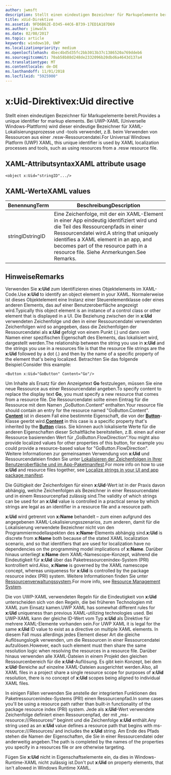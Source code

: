 ```yaml
---
author: jwmsft
description: Stellt einen eindeutigen Bezeichner für Markupelemente bereit. Bei UWP-XAML (Universelle Windows-Plattform) wird dieser eindeutige Bezeichner für XAML-Lokalisierungsprozesse und -tools verwendet, z.B. beim Verwenden von Ressourcen aus einer RESW-Ressourcendatei.
title: xUid-Direktive
ms.assetid: 9FD6B62E-D345-44C6-B739-17ED1A187D69
ms.author: jimwalk
ms.date: 02/08/2017
ms.topic: article
keywords: windows10, UWP
ms.localizationpriority: medium
ms.openlocfilehash: 4bec4bd5d35fc2bb3013b37c1386520a769ddeb6
ms.sourcegitcommit: 70ab58b88d248de2332096b20dbd6a4643d137a4
ms.translationtype: MT
ms.contentlocale: de-DE
ms.lasthandoff: 11/01/2018
ms.locfileid: "5925900"
---
```

# <a name="xuid-directive"></a><span data-ttu-id="25388-105">x:Uid-Direktive</span><span class="sxs-lookup"><span data-stu-id="25388-105">x:Uid directive</span></span>


<span data-ttu-id="25388-106">Stellt einen eindeutigen Bezeichner für Markupelemente bereit.</span><span class="sxs-lookup"><span data-stu-id="25388-106">Provides a unique identifier for markup elements.</span></span> <span data-ttu-id="25388-107">Bei UWP-XAML (Universelle Windows-Plattform) wird dieser eindeutige Bezeichner für XAML-Lokalisierungsprozesse und -tools verwendet, z.B. beim Verwenden von Ressourcen aus einer .resw-Ressourcendatei.</span><span class="sxs-lookup"><span data-stu-id="25388-107">For Universal Windows Platform (UWP) XAML, this unique identifier is used by XAML localization processes and tools, such as using resources from a .resw resource file.</span></span>

## <a name="xaml-attribute-usage"></a><span data-ttu-id="25388-108">XAML-Attributsyntax</span><span class="sxs-lookup"><span data-stu-id="25388-108">XAML attribute usage</span></span>

``` syntax
<object x:Uid="stringID".../>
```

## <a name="xaml-values"></a><span data-ttu-id="25388-109">XAML-Werte</span><span class="sxs-lookup"><span data-stu-id="25388-109">XAML values</span></span>

| <span data-ttu-id="25388-110">Benennung</span><span class="sxs-lookup"><span data-stu-id="25388-110">Term</span></span> | <span data-ttu-id="25388-111">Beschreibung</span><span class="sxs-lookup"><span data-stu-id="25388-111">Description</span></span> |
|------|-------------|
| <span data-ttu-id="25388-112">stringID</span><span class="sxs-lookup"><span data-stu-id="25388-112">stringID</span></span> | <span data-ttu-id="25388-113">Eine Zeichenfolge, mit der ein XAML-Element in einer App eindeutig identifiziert wird und die Teil des Ressourcenpfads in einer Ressourcendatei wird.</span><span class="sxs-lookup"><span data-stu-id="25388-113">A string that uniquely identifies a XAML element in an app, and becomes part of the resource path in a resource file.</span></span> <span data-ttu-id="25388-114">Siehe Anmerkungen.</span><span class="sxs-lookup"><span data-stu-id="25388-114">See Remarks.</span></span>| 

## <a name="remarks"></a><span data-ttu-id="25388-115">Hinweise</span><span class="sxs-lookup"><span data-stu-id="25388-115">Remarks</span></span>

<span data-ttu-id="25388-116">Verwenden Sie **x:Uid** zum Identifizieren eines Objektelements im XAML-Code.</span><span class="sxs-lookup"><span data-stu-id="25388-116">Use **x:Uid** to identify an object element in your XAML.</span></span> <span data-ttu-id="25388-117">Normalerweise ist dieses Objektelement eine Instanz einer Steuerelementklasse oder eines anderen Elements, das auf einer Benutzeroberfläche angezeigt wird.</span><span class="sxs-lookup"><span data-stu-id="25388-117">Typically this object element is an instance of a control class or other element that is displayed in a UI.</span></span> <span data-ttu-id="25388-118">Die Beziehung zwischen der in **x:Uid** verwendeten Zeichenfolge und den in einer Ressourcendatei verwendeten Zeichenfolgen wird so angegeben, dass die Zeichenfolgen der Ressourcendatei als **x:Uid** gefolgt von einem Punkt (.) und dann vom Namen einer spezifischen Eigenschaft des Elements, das lokalisiert wird, dargestellt werden.</span><span class="sxs-lookup"><span data-stu-id="25388-118">The relationship between the string you use in **x:Uid** and the strings you use in a resources file is that the resource file strings are the **x:Uid** followed by a dot (.) and then by the name of a specific property of the element that's being localized.</span></span> <span data-ttu-id="25388-119">Betrachten Sie das folgende Beispiel:</span><span class="sxs-lookup"><span data-stu-id="25388-119">Consider this example:</span></span>

``` syntax
<Button x:Uid="GoButton" Content="Go"/>
```

<span data-ttu-id="25388-120">Um Inhalte als Ersatz für den Anzeigetext **Go** festzulegen, müssen Sie eine neue Ressource aus einer Ressourcendatei angeben.</span><span class="sxs-lookup"><span data-stu-id="25388-120">To specify content to replace the display text **Go**, you must specify a new resource that comes from a resource file.</span></span> <span data-ttu-id="25388-121">Die Ressourcendatei sollte einen Eintrag für die Ressource mit dem Namen „GoButton.Content“ enthalten.</span><span class="sxs-lookup"><span data-stu-id="25388-121">Your resource file should contain an entry for the resource named "GoButton.Content".</span></span> <span data-ttu-id="25388-122">[**Content**](/uwp/api/windows.ui.xaml.controls.contentcontrol.content) ist in diesem Fall eine bestimmte Eigenschaft, die von der [**Button**](/uwp/api/windows.ui.xaml.controls.button)-Klasse geerbt wird.</span><span class="sxs-lookup"><span data-stu-id="25388-122">[**Content**](/uwp/api/windows.ui.xaml.controls.contentcontrol.content) in this case is a specific property that's inherited by the [**Button**](/uwp/api/windows.ui.xaml.controls.button) class.</span></span> <span data-ttu-id="25388-123">Sie können auch lokalisierte Werte für die anderen Eigenschaften dieser Schaltfläche bereitstellen, z.B. einen auf einer Ressource basierenden Wert für „GoButton.FlowDirection“.</span><span class="sxs-lookup"><span data-stu-id="25388-123">You might also provide localized values for other properties of this button, for example you could provide a resource-based value for "GoButton.FlowDirection".</span></span> <span data-ttu-id="25388-124">Weitere Informationen zur gemeinsamen Verwendung von **x:Uid** und Ressourcendateien finden Sie unter [Lokalisieren der Zeichenfolgen in Ihrer Benutzeroberfläche und im App-Paketmanifest](../app-resources/localize-strings-ui-manifest.md).</span><span class="sxs-lookup"><span data-stu-id="25388-124">For more info on how to use **x:Uid** and resource files together, see [Localize strings in your UI and app package manifest](../app-resources/localize-strings-ui-manifest.md).</span></span>

<span data-ttu-id="25388-125">Die Gültigkeit der Zeichenfolgen für einen **x:Uid**-Wert ist in der Praxis davon abhängig, welche Zeichenfolgen als Bezeichner in einer Ressourcendatei und in einem Ressourcenpfad zulässig sind.</span><span class="sxs-lookup"><span data-stu-id="25388-125">The validity of which strings can be used for an **x:Uid** value is controlled in a practical sense by which strings are legal as an identifier in a resource file and a resource path.</span></span>

<span data-ttu-id="25388-126">**x:Uid** wird getrennt von **x:Name** behandelt – zum einen aufgrund des angegebenen XAML-Lokalisierungsszenarios, zum anderen, damit für die Lokalisierung verwendete Bezeichner nicht von den Programmiermodellaspekten des **x:Name**-Elements abhängig sind.</span><span class="sxs-lookup"><span data-stu-id="25388-126">**x:Uid** is discrete from **x:Name** both because of the stated XAML localization scenario, and so that identifiers that are used for localization have no dependencies on the programming model implications of **x:Name**.</span></span> <span data-ttu-id="25388-127">Darüber hinaus unterliegt **x:Name** dem XAML-Namescope-Konzept, während die Eindeutigkeit für **x:Uid** über das Paketressourcenindex-System (PRI) kontrolliert wird.</span><span class="sxs-lookup"><span data-stu-id="25388-127">Also, **x:Name** is governed by the XAML namescope concept, whereas uniqueness for **x:Uid** is controlled by the package resource index (PRI) system.</span></span> <span data-ttu-id="25388-128">Weitere Informationen finden Sie unter [Ressourcenverwaltungssystem](../app-resources/resource-management-system.md).</span><span class="sxs-lookup"><span data-stu-id="25388-128">For more info, see [Resource Management System](../app-resources/resource-management-system.md).</span></span>

<span data-ttu-id="25388-129">Die von UWP-XAML verwendeten Regeln für die Eindeutigkeit von **x:Uid** unterscheiden sich von den Regeln, die bei früheren Technologien mit XAML zum Einsatz kamen.</span><span class="sxs-lookup"><span data-stu-id="25388-129">UWP XAML has somewhat different rules for **x:Uid** uniqueness than previous XAML-utilizing technologies used.</span></span> <span data-ttu-id="25388-130">Bei UWP-XAML kann der gleiche ID-Wert vom Typ **x:Uid** als Direktive für mehrere XAML-Elemente vorhanden sein.</span><span class="sxs-lookup"><span data-stu-id="25388-130">For UWP XAML it is legal for the same **x:Uid** ID value to exist as a directive on multiple XAML elements.</span></span> <span data-ttu-id="25388-131">In diesem Fall muss allerdings jedes Element dieser Art die gleiche Auflösungslogik verwenden, um die Ressourcen in einer Ressourcendatei aufzulösen.</span><span class="sxs-lookup"><span data-stu-id="25388-131">However, each such element must then share the same resolution logic when resolving the resources in a resource file.</span></span> <span data-ttu-id="25388-132">Darüber hinaus verwenden alle XAML-Dateien in einem Projekt den gleichen Ressourcenbereich für die **x:Uid**-Auflösung. Es gibt kein Konzept, bei dem **x:Uid**-Bereiche auf einzelne XAML-Dateien ausgerichtet werden.</span><span class="sxs-lookup"><span data-stu-id="25388-132">Also, all XAML files in a project share a single resource scope for purposes of **x:Uid** resolution, there is no concept of **x:Uid** scopes being aligned to individual XAML files.</span></span>

<span data-ttu-id="25388-133">In einigen Fällen verwenden Sie anstelle der integrierten Funktionen des Paketressourcenindex-Systems (PRI) einen Ressourcenpfad.</span><span class="sxs-lookup"><span data-stu-id="25388-133">In some cases you'll be using a resource path rather than built-in functionality of the package resource index (PRI) system.</span></span> <span data-ttu-id="25388-134">Jede als **x:Uid**-Wert verwendete Zeichenfolge definiert einen Ressourcenpfad, der mit „ms-resource:///Resources/“ beginnt und die Zeichenfolge **x:Uid** enthält.</span><span class="sxs-lookup"><span data-stu-id="25388-134">Any string used as an **x:Uid** value defines a resource path that begins with ms-resource:///Resources/ and includes the **x:Uid** string.</span></span> <span data-ttu-id="25388-135">Am Ende des Pfads stehen die Namen der Eigenschaften, die Sie in einer Ressourcendatei oder anderweitig angeben.</span><span class="sxs-lookup"><span data-stu-id="25388-135">The path is completed by the names of the properties you specify in a resources file or are otherwise targeting.</span></span>

<span data-ttu-id="25388-136">Fügen Sie **x:Uid** nicht in Eigenschaftselemente ein, da dies in Windows-Runtime-XAML nicht zulässig ist.</span><span class="sxs-lookup"><span data-stu-id="25388-136">Don't put **x:Uid** on property elements, that isn't allowed in Windows Runtime XAML.</span></span>

